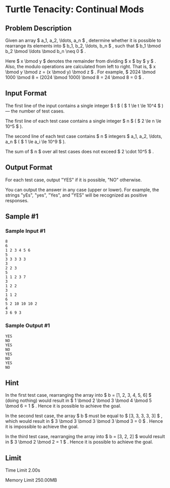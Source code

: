 # Turtle Tenacity: Continual Mods

## Problem Description

Given an array $ a_1, a_2, \ldots, a_n $ , determine whether it is possible to rearrange its elements into $ b_1, b_2, \ldots, b_n $ , such that $ b_1 \bmod b_2 \bmod \ldots \bmod b_n \neq 0 $ .

Here $ x \bmod y $ denotes the remainder from dividing $ x $ by $ y $ . Also, the modulo operations are calculated from left to right. That is, $ x \bmod y \bmod z = (x \bmod y) \bmod z $ . For example, $ 2024 \bmod 1000 \bmod 8 = (2024 \bmod 1000) \bmod 8 = 24 \bmod 8 = 0 $ .

## Input Format

The first line of the input contains a single integer $ t $ ( $ 1 \le t \le 10^4 $ ) — the number of test cases.

The first line of each test case contains a single integer $ n $ ( $ 2 \le n \le 10^5 $ ).

The second line of each test case contains $ n $ integers $ a_1, a_2, \ldots, a_n $ ( $ 1 \le a_i \le 10^9 $ ).

The sum of $ n $ over all test cases does not exceed $ 2 \cdot 10^5 $ .

## Output Format

For each test case, output "YES" if it is possible, "NO" otherwise.

You can output the answer in any case (upper or lower). For example, the strings "yEs", "yes", "Yes", and "YES" will be recognized as positive responses.

## Sample #1

### Sample Input #1

```
8
6
1 2 3 4 5 6
5
3 3 3 3 3
3
2 2 3
5
1 1 2 3 7
3
1 2 2
3
1 1 2
6
5 2 10 10 10 2
4
3 6 9 3
```

### Sample Output #1

```
YES
NO
YES
NO
YES
NO
YES
NO
```

## Hint

In the first test case, rearranging the array into $ b = [1, 2, 3, 4, 5, 6] $ (doing nothing) would result in $ 1 \bmod 2 \bmod 3 \bmod 4 \bmod 5 \bmod 6 = 1 $ . Hence it is possible to achieve the goal.

In the second test case, the array $ b $ must be equal to $ [3, 3, 3, 3, 3] $ , which would result in $ 3 \bmod 3 \bmod 3 \bmod 3 \bmod 3 = 0 $ . Hence it is impossible to achieve the goal.

In the third test case, rearranging the array into $ b = [3, 2, 2] $ would result in $ 3 \bmod 2 \bmod 2 = 1 $ . Hence it is possible to achieve the goal.

## Limit



Time Limit
2.00s

Memory Limit
250.00MB